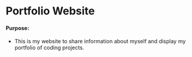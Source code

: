 # Portfolio Website

#### Purpose:
* This is my website to share information about myself and display my portfolio of coding projects.
